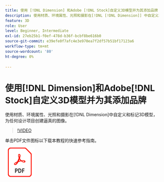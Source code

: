 ```yaml
---
title: 使用 [!DNL Dimension] 和Adobe [!DNL Stock]自定义3D模型并为其添加品牌
description: 使用材质、环境属性、光照和摄影在[!DNL [!DNL Dimension]] 中自定义和标记3D模型，为任何设计项目创建逼真的图像
feature: 3D
role: User
level: Beginner, Intermediate
exl-id: 27eb25b1-f0ef-478d-b36f-bcbf8be616b0
source-git-commit: e39efe0f7afc4e3e970ea7f2df57b51bf17123a6
workflow-type: tm+mt
source-wordcount: '80'
ht-degree: 0%

---
```


# 使用[!DNL Dimension]和Adobe[!DNL Stock]自定义3D模型并为其添加品牌

使用材质、环境属性、光照和摄影在[!DNL Dimension]中自定义和标记3D模型，为任何设计项目创建逼真的图像。

>[!VIDEO](https://video.tv.adobe.com/v/331005?hidetitle=true)

单击PDF文件图标以下载本教程的快速参考指南。

[![PDF的文件图标](../assets/acrobat_PDF_96.png)](../quick-reference/SkiptheShootGettheShot.pdf)
